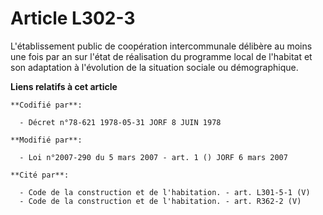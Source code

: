 # Article L302-3

L'établissement public de coopération intercommunale délibère au moins une fois par an sur l'état de réalisation du programme
local de l'habitat et son adaptation à l'évolution de la situation sociale ou démographique.

**Liens relatifs à cet article**

	**Codifié par**:

	  - Décret n°78-621 1978-05-31 JORF 8 JUIN 1978

	**Modifié par**:

	  - Loi n°2007-290 du 5 mars 2007 - art. 1 () JORF 6 mars 2007

	**Cité par**:

	  - Code de la construction et de l'habitation. - art. L301-5-1 (V)
	  - Code de la construction et de l'habitation. - art. R362-2 (V)
